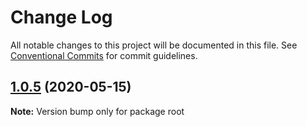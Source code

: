 # Change Log

All notable changes to this project will be documented in this file.
See [Conventional Commits](https://conventionalcommits.org) for commit guidelines.

## [1.0.5](https://github.com/shubhadip/lerna-sample/compare/v1.0.4...v1.0.5) (2020-05-15)

**Note:** Version bump only for package root
